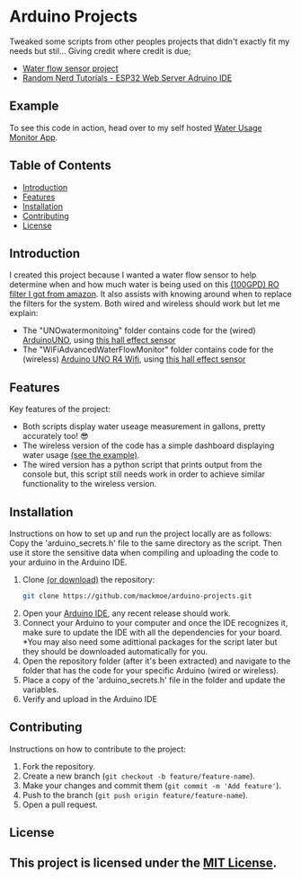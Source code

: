 # Arduino Projects

Tweaked some scripts from other peoples projects that didn't exactly fit my needs but stil... Giving credit where credit is due;
  -  [Water flow sensor project](https://forum.arduino.cc/t/water-flow-sensor-project/646119)
  -  [Random Nerd Tutorials - ESP32 Web Server Adruino IDE](https://randomnerdtutorials.com/esp32-web-server-arduino-ide/)

## Example
To see this code in action, head over to my self hosted [Water Usage Monitor App](http://wum.molovestoshare.com:8080).

## Table of Contents

- [Introduction](#introduction)
- [Features](#features)
- [Installation](#installation)
- [Contributing](#contributing)
- [License](#license)

## Introduction

I created this project because I wanted a water flow sensor to help determine when and how much water is being used on this [(100GPD) RO filter I got from amazon](https://www.amazon.com/gp/product/B00DOG64FM/ref=ppx_yo_dt_b_search_asin_title?ie=UTF8&psc=1). It also assists with knowing around when to replace the filters for the system. Both wired and wireless should work but let me explain:

* The "UNOwatermonitoing" folder contains code for the (wired) [ArduinoUNO](https://www.amazon.com/gp/product/B008GRTSV6/ref=ppx_yo_dt_b_search_asin_title?ie=UTF8&psc=1), using [this hall effect sensor](https://www.amazon.com/gp/product/B07QS17S6Q/ref=ppx_yo_dt_b_search_asin_title?ie=UTF8&psc=1)
* The "WiFiAdvancedWaterFlowMonitor" folder contains code for the (wireless) [Arduino UNO R4 Wifi](https://www.amazon.com/gp/product/B0C8V88Z9D/ref=ppx_yo_dt_b_search_asin_title?ie=UTF8&psc=1), using [this hall effect sensor](https://www.amazon.com/gp/product/B07DLZYSHT/ref=ppx_yo_dt_b_search_asin_title?ie=UTF8&psc=1)

## Features

Key features of the project:

- Both scripts display water useage measurement in gallons, pretty accurately too! 😎
- The wireless version of the code has a simple dashboard displaying water usage [(see the example)](#example).
- The wired version has a python script that prints output from the console but, this script still needs work in order to achieve similar functionality to the wireless version.

## Installation

Instructions on how to set up and run the project locally are as follows:
Copy the 'arduino_secrets.h' file to the same directory as the script. Then use it store the sensitive data when compiling and uploading the code to your arduino in the Arduino IDE.

1. Clone [(or download)](https://github.com/mackmoe/arduino-projects/archive/refs/heads/main.zip) the repository:
   ```bash
   git clone https://github.com/mackmoe/arduino-projects.git
   ```
2. Open your [Arduino IDE](https://www.arduino.cc/en/software), any recent release should work.
3. Connect your Arduino to your computer and once the IDE recognizes it, make sure to update the IDE with all the dependencies for your board. *You  may also need some adittional packages for the script later but they should be downloaded automatically for you.
4. Open the repository folder (after it's been extracted) and navigate to the folder that has the code for your specific Arduino (wired or wireless).
5. Place a copy of the 'arduino_secrets.h' file in the folder and update the variables.
6. Verify and upload in the Arduino IDE


## Contributing

Instructions on how to contribute to the project:

1. Fork the repository.
2. Create a new branch (`git checkout -b feature/feature-name`).
3. Make your changes and commit them (`git commit -m 'Add feature'`).
4. Push to the branch (`git push origin feature/feature-name`).
5. Open a pull request.

## License

This project is licensed under the [MIT License](LICENSE).
---
